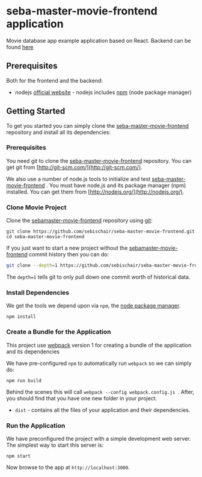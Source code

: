 # seba-master-movie-frontend application

Movie database app example application based on React. Backend can be found [here](https://github.com/sebischair/seba-master-movie-backend)

## Prerequisites

Both for the frontend and the backend:

-   nodejs [official website](https://nodejs.org/en/) - nodejs includes [npm](https://www.npmjs.com/) (node package manager)

## Getting Started

To get you started you can simply clone the [seba-master-movie-frontend](https://github.com/sebischair/seba-master-movie-frontend/) repository and install all its dependencies:

### Prerequisites

You need git to clone the [seba-master-movie-frontend](https://github.com/sebischair/seba-master-movie-frontend/) repository. You can get git from [http://git-scm.com/](http://git-scm.com/).

We also use a number of node.js tools to initialize and test [seba-master-movie-frontend](https://github.com/sebischair/sebamaster-movie-frontend/) . You must have node.js and its package manager (npm) installed. You can get them from [http://nodejs.org/](http://nodejs.org/).

### Clone Movie Project

Clone the [sebamaster-movie-frontend](https://github.com/sebischair/seba-master-movie-frontend/) repository using [git](http://git-scm.com/):

```
git clone https://github.com/sebischair/seba-master-movie-frontend.git
cd seba-master-movie-frontend
```

If you just want to start a new project without the [sebamaster-movie-frontend](https://github.com/sebischair/seba-master-movie-frontend/) commit history then you can do:

```bash
git clone --depth=1 https://github.com/sebischair/seba-master-movie-frontend.git <your-project-name>
```

The `depth=1` tells git to only pull down one commit worth of historical data.

### Install Dependencies

We get the tools we depend upon via `npm`, the [node package manager](https://www.npmjs.com).

```
npm install
```

### Create a Bundle for the Application

This project use [webpack](https://github.com/webpack/webpack) version 1 for creating a bundle of the application and its dependencies

We have pre-configured `npm` to automatically run `webpack` so we can simply do:

```
npm run build
```

Behind the scenes this will call `webpack --config webpack.config.js `. After, you should find that you have one new folder in your project.

-   `dist` - contains all the files of your application and their dependencies.

### Run the Application

We have preconfigured the project with a simple development web server. The simplest way to start
this server is:

```
npm start
```

Now browse to the app at `http://localhost:3000`.
